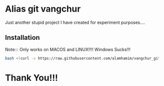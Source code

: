 
# Alias git vangchur 

Just another stupid project I have created for experiment purposes....


## Installation

Note::: Only works on MACOS and LINUX!!!! Windows Sucks!!!
```bash
bash <(curl -s https://raw.githubusercontent.com/alamhamim/vangchur_git/main/install.sh)

```

# Thank You!!!  